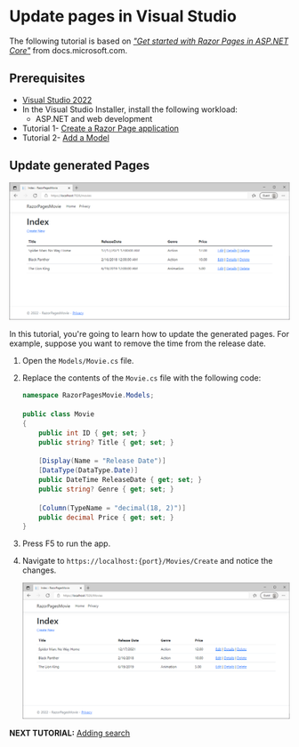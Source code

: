 # Update pages in Visual Studio

The following tutorial is based on [*"Get started with Razor Pages in ASP.NET Core"*](https://docs.microsoft.com/aspnet/core/tutorials/razor-pages/razor-pages-start) from docs.microsoft.com.

## Prerequisites

* [Visual Studio 2022](https://visualstudio.microsoft.com/downloads/?wt.mc_id=adw-brand&gclid=Cj0KCQjwqYfWBRDPARIsABjQRYwLe3b9dJMixA98s8nS8QfuNBKGsiRVRXzB93fe4E27LGK5KLrGcnYaAgdREALw_wcB)
* In the Visual Studio Installer, install the following workload:
  * ASP.NET and web development
* Tutorial 1- [Create a Razor Page application](../1-Create%20a%20Razor%20Page/Create-a-Razorpage-VS.md)
* Tutorial 2- [Add a Model](../2-Add%20a%20model/Addamodel-VS.md)

## Update generated Pages

![](images/CurrentPage.PNG)

In this tutorial, you're going to learn how to update the generated pages. For example, suppose you want to remove the time from the release date.

1. Open the `Models/Movie.cs` file.
1. Replace the contents of the `Movie.cs` file with the following code:

    ```csharp
    namespace RazorPagesMovie.Models;

    public class Movie
    {
        public int ID { get; set; }
        public string? Title { get; set; }

        [Display(Name = "Release Date")]
        [DataType(DataType.Date)]
        public DateTime ReleaseDate { get; set; }
        public string? Genre { get; set; }

        [Column(TypeName = "decimal(18, 2)")]
        public decimal Price { get; set; }
    }
    ```

1. Press F5 to run the app.
1. Navigate to `https://localhost:{port}/Movies/Create` and notice the changes.

    ![](images/NewPage.PNG)
   

**NEXT TUTORIAL:** [Adding search](../4-Add%20Search/SearchPage-VS.md)
